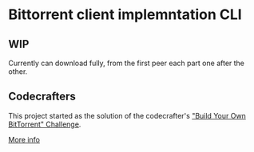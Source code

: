 # Bittorrent client implemntation CLI 

## WIP
Currently can download fully, from the first peer each part one after the other.

## Codecrafters

This project started as the solution of the codecrafter's ["Build Your Own BitTorrent" Challenge](https://app.codecrafters.io/courses/bittorrent/overview). 

[More info](README_CODECRAFTERS.md)

